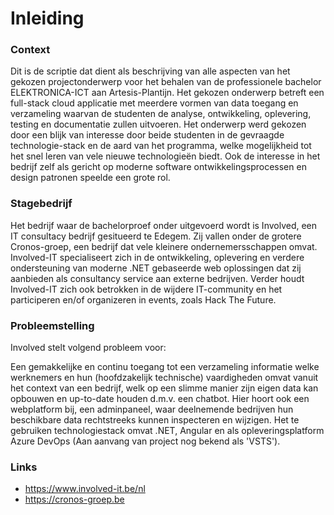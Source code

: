 # Inleiding

### Context

Dit is de scriptie dat dient als beschrijving van alle aspecten van het gekozen projectonderwerp voor het behalen van de professionele bachelor ELEKTRONICA-ICT aan Artesis-Plantijn. Het gekozen onderwerp betreft een full-stack cloud applicatie met meerdere vormen van data toegang en verzameling waarvan de studenten de analyse, ontwikkeling, oplevering, testing en documentatie zullen uitvoeren. Het onderwerp werd gekozen door een blijk van interesse door beide studenten in de gevraagde technologie-stack en de aard van het programma, welke mogelijkheid tot het snel leren van vele nieuwe technologieën biedt. Ook de interesse in het bedrijf zelf als gericht op moderne software ontwikkelingsprocessen en design patronen speelde een grote rol.

### Stagebedrijf

Het bedrijf waar de bachelorproef onder uitgevoerd wordt is Involved, een IT consultacy bedrijf gesitueerd te Edegem. Zij vallen onder de grotere Cronos-groep, een bedrijf dat vele kleinere ondernemersschappen omvat. Involved-IT specialiseert zich in de ontwikkeling, oplevering en verdere ondersteuning van moderne .NET gebaseerde web oplossingen dat zij aanbieden als consultancy service aan externe bedrijven. Verder houdt Involved-IT zich ook betrokken in de wijdere IT-community en het participeren en/of organizeren in events, zoals Hack The Future.

### Probleemstelling

Involved stelt volgend probleem voor:

Een gemakkelijke en continu toegang tot een verzameling informatie welke werknemers en hun (hoofdzakelijk technische) vaardigheden omvat vanuit het context van een bedrijf, welk op een slimme manier zijn eigen data kan opbouwen en up-to-date houden d.m.v. een chatbot. Hier hoort ook een webplatform bij, een adminpaneel, waar deelnemende bedrijven hun beschikbare data rechtstreeks kunnen inspecteren en wijzigen. Het te gebruiken technologiestack omvat .NET, Angular en als opleveringsplatform Azure DevOps (Aan aanvang van project nog bekend als 'VSTS'). 


### Links

* https://www.involved-it.be/nl
* https://cronos-groep.be